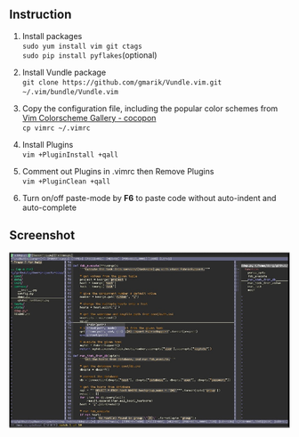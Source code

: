 Instruction
---
1. Install packages<br>
`sudo yum install vim git ctags`<br>
`sudo pip install pyflakes`(optional)<br>

2. Install Vundle package<br>
`git clone https://github.com/gmarik/Vundle.vim.git ~/.vim/bundle/Vundle.vim`<br>

3. Copy the configuration file, including the popular color schemes from [Vim Colorscheme Gallery - cocopon](http://cocopon.me/app/vim-color-gallery/)<br>
`cp vimrc ~/.vimrc`<br>

4. Install Plugins<br>
`vim +PluginInstall +qall`<br>

5. Comment out Plugins in .vimrc then Remove Plugins<br>
`vim +PluginClean +qall`<br>

6. Turn on/off paste-mode by **F6** to paste code without auto-indent and auto-complete<br>

Screenshot
---
![image](screenshot.png)
